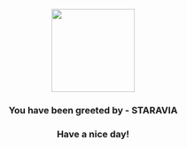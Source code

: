 <p align="center">
            <img src="https://raw.githubusercontent.com/PokeAPI/sprites/master/sprites/pokemon/397.png" width="150" height="150">
          </p>
          <h3 align="center">You have been greeted by - <b>STARAVIA</b></h3>
          <h3 align="center">Have a nice day!</h3>
